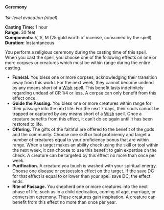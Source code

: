 #### Ceremony
<!-- TODO Check and tag this spell -->
<!-- markdownlint-disable-next-line no-emphasis-as-heading -->
_1st-level evocation (ritual)_

**Casting Time:** 1 hour \
**Range:** 30 feet \
**Components:** V, S, M (25 gold worth of incense, consumed by the spell) \
**Duration:** Instantaneous

You perform a religious ceremony during the casting time of this spell.
When you cast the spell, you choose one of the following effects on one or more corpses or creatures which must be within range during the entire casting.

- **Funeral.**
  You bless one or more corpses, acknowledging their transition away from this world. For the next week, they cannot become undead by any means short of a [Wish](#Wish_wish) spell.
  This benefit lasts indefinitely regarding undead of CR 1/4 or less.
  A corpse can only benefit from this effect once.
- **Guide the Passing.**
  You bless one or more creatures within range for their passage into the next life.
  For the next 7 days, their souls cannot be trapped or captured by any means short of a [Wish](#Wish_wish) spell.
  Once a creature benefits from this effect, it can’t do so again until it has been restored to life.
- **Offering.**
  The gifts of the faithful are offered to the benefit of the gods and the community.
  Choose one skill or tool proficiency and target a number of creatures equal to your proficiency bonus that are within range.
  When a target makes an ability check using the skill or tool within the next week, it can choose to use this benefit to gain expertise on the check.
  A creature can be targeted by this effect no more than once per week.
- **Purification.**
  A creature you touch is washed with your spiritual energy.
  Choose one disease or possession effect on the target.
  If the save DC for that effect is equal to or lower than your spell save DC, the effect ends.
- **Rite of Passage.**
  You shepherd one or more creatures into the next phase of life, such as in a child dedication, coming of age, marriage, or conversion ceremony.
  These creatures gain inspiration.
  A creature can benefit from this effect no more than once per year.
